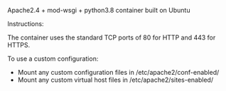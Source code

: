 Apache2.4 + mod-wsgi + python3.8 container built on Ubuntu

Instructions:

The container uses the standard TCP ports of 80 for HTTP and 443 for HTTPS.  

To use a custom configuration:

- Mount any custom configuration files in /etc/apache2/conf-enabled/
- Mount any custom virtual host files in /etc/apache2/sites-enabled/

